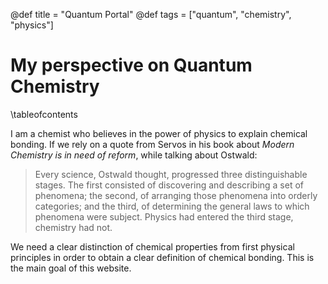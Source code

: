 @def title = "Quantum Portal"
@def tags = ["quantum", "chemistry", "physics"]

# My perspective on Quantum Chemistry

\tableofcontents <!-- you can use \toc as well -->

I am a chemist who believes in the power of physics to explain chemical bonding. If we rely on a quote from Servos in his book about *Modern Chemistry is in need of reform*, while talking about Ostwald: 

> Every science, Ostwald thought, progressed three distinguishable stages. The first consisted of discovering and describing a set of phenomena; the second, of arranging those phenomena into orderly categories; and the third, of determining the general laws to which phenomena were subject. Physics had entered the third stage, chemistry had not.

We need a clear distinction of chemical properties from first physical principles in order to obtain a clear definition of chemical bonding. This is the main goal of this website.
